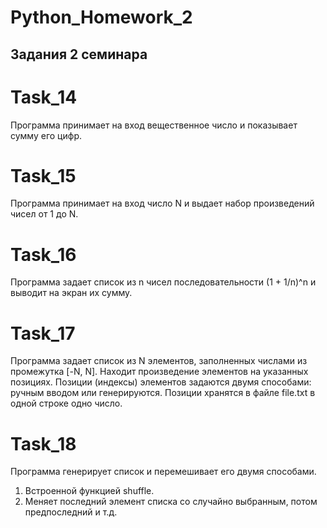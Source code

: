 # Python_Homework_2
## Задания 2 семинара

# Task_14

Программа принимает на вход вещественное число и показывает сумму его цифр.

# Task_15

Программа принимает на вход число N и выдает набор произведений чисел от 1 до N.

# Task_16

Программа задает список из n чисел последовательности (1 + 1/n)^n и выводит на экран их сумму.

# Task_17

Программа задает список из N элементов, заполненных числами из промежутка [-N, N]. Находит произведение элементов на указанных позициях. Позиции (индексы) элементов задаются двумя способами: ручным вводом или генерируются. Позиции хранятся в файле file.txt в одной строке одно число.

# Task_18

Программа генерирует список и перемешивает его двумя способами. 
1. Встроенной функцией shuffle.
2. Меняет последний элемент списка со случайно выбранным, потом предпоследний и т.д.